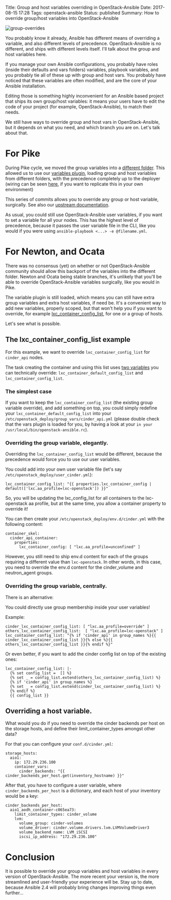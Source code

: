 Title: Group and host variables overriding in OpenStack-Ansible
Date: 2017-08-15 17:28
Tags: openstack-ansible
Status: published
Summary: How to override group/host variables into OpenStack-Ansible

![group-overrides]({filename}/images/Sergey_Svechnikov_large_buttons-small.jpg)


You probably know it already, Ansible has different means of overriding a
variable, and also different levels of precedence.
OpenStack-Ansible is no different, and ships with different levels itself.
I'll talk about the group and host variables here.

If you manage your own Ansible configurations, you probably have
roles (inside their defaults and vars folders) variables, playbook
variables, and you probably tie all of these up with group and
host vars. You probably have noticed that these variables are
often modified, and are the core of your Ansible installation.

Editing those is something highly inconvenient for an Ansible based
project that ships its own group/host variables: it
means your users have to edit the code of your project (for example,
OpenStack-Ansible), to match their needs.

We still have ways to override group and host vars in OpenStack-Ansible, but
it depends on what you need, and which branch you are on. Let's talk about that.

# For Pike

During Pike cycle, we moved the group variables into a [different folder][1].
This allowed us to use our [variables plugin][2], loading group and host
variables from different folders, with the precedence completely up to
the deployer (wiring can be seen [here][3], if you want to replicate this
in your own environment)

This series of commits allows you to override any group or host variable,
surgically. See also our [upstream documentation][4].

As usual, you could still use OpenStack-Ansible user variables, if you
want to set a variable for all your nodes. This has the highest level
of precedence, because it passes the user variable file in the CLI,
like you would if you were using
``ansible-playbook <...> -e @filename.yml``.

# For Newton, and Ocata

There was no consensus (yet) on whether or not OpenStack-Ansible
community should allow this backport of the variables into
the different folder. Newton and Ocata being
stable branches, it's unlikely that you'll be able to override
OpenStack-Ansible variables surgically, like you would in Pike.

The variable plugin is still loaded, which means you can still
have extra group variables and extra host variables, if need be.
It's a convenient way to add new variables, properly scoped, but
that won't help you if you want to override, for example
[lxc_container_config_list][5], for one or a group of hosts.

Let's see what is possible.

## The lxc_container_config_list example

For this example, we want to override ``lxc_container_config_list``
for ``cinder_api`` nodes.

The task creating the container and using this list uses
[two variables][6] you can technically override:
``lxc_container_default_config_list`` and ``lxc_container_config_list``.

### The simplest case

If you want to keep the ``lxc_container_config_list`` (the existing group
variable override), and add something on top, you could simply redefine
your ``lxc_container_default_config_list`` into your
``/etc/openstack_deploy/group_vars/cinder_api.yml`` (please double
check that the vars plugin is loaded for you, by having a look at
your ``in your /usr/local/bin/openstack-ansible.rc``).

### Overriding the group variable, elegantly.

Overriding the ``lxc_container_config_list`` would be different, because
the precedence would force you to use our user variables.

You could add into your own user variable file (let's say
``/etc/openstack_deploy/user_cinder.yml``):

    lxc_container_config_list: "{{ properties.lxc_container_config | default(['lxc.aa_profile=lxc-openstack']) }}"

So, you will be updating the lxc_config_list for all containers to the
lxc-openstack aa profile, but at the same time, you allow a container
property to override it!

You can then create your ``/etc/openstack_deploy/env.d/cinder.yml`` with
the following content:

    container_skel:
      cinder_api_container:
        properties:
          lxc_container_config: [ "lxc.aa_profile=unconfined" ]

However, you still need to ship env.d content for each of the groups
requiring a different value than ``lxc-openstack``. In other words,
in this case, you need to override the env.d content
for the cinder_volume and neutron_agent groups.

### Overriding the group variable, centrally.

There is an alternative:

You could directly use group membership inside your user variables!

Example:

    cinder_lxc_container_config_list: [ "lxc.aa_profile=override" ]
    others_lxc_container_config_list:  [ "lxc.aa_profile=lxc-openstack" ]
    lxc_container_config_list: "{% if 'cinder_api' in group_names %}{{ cinder_lxc_container_config_list }}{% else %}{{ others_lxc_container_config_list }}{% endif %}"

Or even better, if you want to add the cinder config list on top of the
existing ones:

    lxc_container_config_list: |-
      {% set config_list =  [] %}
      {% set _ = config_list.extend(others_lxc_container_config_list) %}
      {% if 'cinder_api' in group_names %}
      {% set _ = config_list.extend(cinder_lxc_container_config_list) %}
      {% endif %}
      {{ config_list }}

## Overriding a host variable.

What would you do if you need to override the cinder backends per host
on the storage hosts, and define their limit_container_types amongst
other data?

For that you can configure your ``conf.d/cinder.yml``:

    storage_hosts:
      aio1:
        ip: 172.29.236.100
        container_vars:
          cinder_backends: "{{ cinder_backends_per_host.get(inventory_hostname) }}"


After that, you have to configure a user variable, where
``cinder_backends_per_host`` is a dictionary, and each host of your inventory
would be a key:

    cinder_backends_per_host:
      aio1_aodh_container-c065ea73:
        limit_container_types: cinder_volume
        lvm:
          volume_group: cinder-volumes
          volume_driver: cinder.volume.drivers.lvm.LVMVolumeDriver3
          volume_backend_name: LVM_iSCSI
          iscsi_ip_address: "172.29.236.100"

# Conclusion

It is possible to override your group variables and host variables
in every version of OpenStack-Ansible. The more recent your version
is, the more streamlined and user-friendly your experience will be.
Stay up to date, because Ansible 2.4 will
probably bring changes improving things even further...

[1]: https://review.openstack.org/#/c/466379/
[2]: https://review.openstack.org/#/c/445447/
[3]: https://review.openstack.org/#/c/445437/
[4]: https://docs.openstack.org/openstack-ansible/pike/contributor/inventory-and-vars.html#variable-precedence
[5]: https://github.com/openstack/openstack-ansible/blob/73ee3eb9ae18add9c5c8a7872b736dddb129d8ce/playbooks/inventory/group_vars/all_containers.yml#L18-L19
[6]: https://github.com/openstack/openstack-ansible-lxc_container_create/blob/258dad41ced7f9511d4e388470a759f46d9509fa/tasks/container_create.yml#L143-L153
